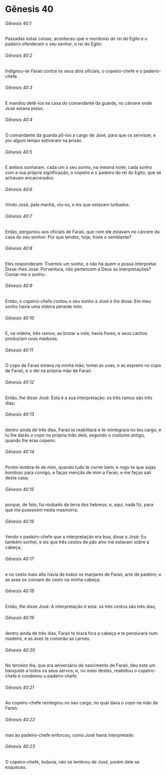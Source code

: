 # Gênesis 40

###### Gênesis 40:1

Passadas estas coisas, aconteceu que o mordomo do rei do Egito e o padeiro ofenderam o seu senhor, o rei do Egito.

###### Gênesis 40:2

Indignou-se Faraó contra os seus dois oficiais, o copeiro-chefe e o padeiro-chefe.

###### Gênesis 40:3

E mandou detê-los na casa do comandante da guarda, no cárcere onde José estava preso.

###### Gênesis 40:4

O comandante da guarda pô-los a cargo de José, para que os servisse; e por algum tempo estiveram na prisão.

###### Gênesis 40:5

E ambos sonharam, cada um o seu sonho, na mesma noite; cada sonho com a sua própria significação, o copeiro e o padeiro do rei do Egito, que se achavam encarcerados.

###### Gênesis 40:6

Vindo José, pela manhã, viu-os, e eis que estavam turbados.

###### Gênesis 40:7

Então, perguntou aos oficiais de Faraó, que com ele estavam no cárcere da casa do seu senhor: Por que tendes, hoje, triste o semblante?

###### Gênesis 40:8

Eles responderam: Tivemos um sonho, e não há quem o possa interpretar. Disse-lhes José: Porventura, não pertencem a Deus as interpretações? Contai-me o sonho.

###### Gênesis 40:9

Então, o copeiro-chefe contou o seu sonho a José e lhe disse: Em meu sonho havia uma videira perante mim.

###### Gênesis 40:10

E, na videira, três ramos; ao brotar a vide, havia flores, e seus cachos produziam uvas maduras.

###### Gênesis 40:11

O copo de Faraó estava na minha mão; tomei as uvas, e as espremi no copo de Faraó, e o dei na própria mão de Faraó.

###### Gênesis 40:12

Então, lhe disse José: Esta é a sua interpretação: os três ramos são três dias;

###### Gênesis 40:13

dentro ainda de três dias, Faraó te reabilitará e te reintegrará no teu cargo, e tu lhe darás o copo na própria mão dele, segundo o costume antigo, quando lhe eras copeiro.

###### Gênesis 40:14

Porém lembra-te de mim, quando tudo te correr bem; e rogo-te que sejas bondoso para comigo, e faças menção de mim a Faraó, e me faças sair desta casa;

###### Gênesis 40:15

porque, de fato, fui roubado da terra dos hebreus; e, aqui, nada fiz, para que me pusessem nesta masmorra.

###### Gênesis 40:16

Vendo o padeiro-chefe que a interpretação era boa, disse a José: Eu também sonhei, e eis que três cestos de pão alvo me estavam sobre a cabeça;

###### Gênesis 40:17

e no cesto mais alto havia de todos os manjares de Faraó, arte de padeiro; e as aves os comiam do cesto na minha cabeça.

###### Gênesis 40:18

Então, lhe disse José: A interpretação é esta: os três cestos são três dias;

###### Gênesis 40:19

dentro ainda de três dias, Faraó te tirará fora a cabeça e te pendurará num madeiro, e as aves te comerão as carnes.

###### Gênesis 40:20

No terceiro dia, que era aniversário de nascimento de Faraó, deu este um banquete a todos os seus servos; e, no meio destes, reabilitou o copeiro-chefe e condenou o padeiro-chefe.

###### Gênesis 40:21

Ao copeiro-chefe reintegrou no seu cargo, no qual dava o copo na mão de Faraó;

###### Gênesis 40:22

mas ao padeiro-chefe enforcou, como José havia interpretado.

###### Gênesis 40:23

O copeiro-chefe, todavia, não se lembrou de José, porém dele se esqueceu.


